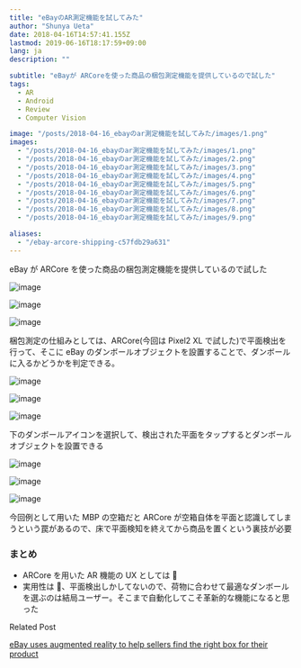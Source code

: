 ```yaml
---
title: "eBayのAR測定機能を試してみた"
author: "Shunya Ueta"
date: 2018-04-16T14:57:41.155Z
lastmod: 2019-06-16T18:17:59+09:00
lang: ja
description: ""

subtitle: "eBayが ARCoreを使った商品の梱包測定機能を提供しているので試した"
tags:
  - AR
  - Android
  - Review
  - Computer Vision

image: "/posts/2018-04-16_ebayのar測定機能を試してみた/images/1.png"
images:
  - "/posts/2018-04-16_ebayのar測定機能を試してみた/images/1.png"
  - "/posts/2018-04-16_ebayのar測定機能を試してみた/images/2.png"
  - "/posts/2018-04-16_ebayのar測定機能を試してみた/images/3.png"
  - "/posts/2018-04-16_ebayのar測定機能を試してみた/images/4.png"
  - "/posts/2018-04-16_ebayのar測定機能を試してみた/images/5.png"
  - "/posts/2018-04-16_ebayのar測定機能を試してみた/images/6.png"
  - "/posts/2018-04-16_ebayのar測定機能を試してみた/images/7.png"
  - "/posts/2018-04-16_ebayのar測定機能を試してみた/images/8.png"
  - "/posts/2018-04-16_ebayのar測定機能を試してみた/images/9.png"

aliases:
  - "/ebay-arcore-shipping-c57fdb29a631"
---
```


eBay が ARCore を使った商品の梱包測定機能を提供しているので試した

![image](/posts/2018-04-16_ebayのar測定機能を試してみた/images/1.png)

![image](/posts/2018-04-16_ebayのar測定機能を試してみた/images/2.png)

![image](/posts/2018-04-16_ebayのar測定機能を試してみた/images/3.png)

梱包測定の仕組みとしては、ARCore(今回は Pixel2 XL で試した)で平面検出を行って、そこに eBay のダンボールオブジェクトを設置することで、ダンボールに入るかどうかを判定できる。

![image](/posts/2018-04-16_ebayのar測定機能を試してみた/images/4.png)

![image](/posts/2018-04-16_ebayのar測定機能を試してみた/images/5.png)

![image](/posts/2018-04-16_ebayのar測定機能を試してみた/images/6.png)

下のダンボールアイコンを選択して、検出された平面をタップするとダンボールオブジェクトを設置できる

![image](/posts/2018-04-16_ebayのar測定機能を試してみた/images/7.png)

![image](/posts/2018-04-16_ebayのar測定機能を試してみた/images/8.png)

![image](/posts/2018-04-16_ebayのar測定機能を試してみた/images/9.png)

今回例として用いた MBP の空箱だと ARCore が空箱自体を平面と認識してしまうという罠があるので、床で平面検知を終えてから商品を置くという裏技が必要

### まとめ

- ARCore を用いた AR 機能の UX としては 🙆
- 実用性は 🙅、平面検出しかしてないので、荷物に合わせて最適なダンボールを選ぶのは結局ユーザー。そこまで自動化してこそ革新的な機能になると思った

Related Post

[eBay uses augmented reality to help sellers find the right box for their product](https://venturebeat.com/2018/03/19/ebay-uses-augmented-reality-to-help-sellers-find-the-right-box-for-their-product/)
